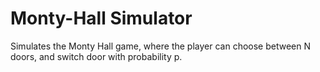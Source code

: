 # Monty-Hall Simulator

Simulates the Monty Hall game, where the player can choose between N doors, and switch door with probability p.
